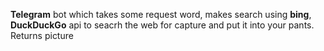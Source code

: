 **Telegram** bot which takes some request word, makes search using **bing**, **DuckDuckGo** api to seacrh the web for capture and put it into your pants. Returns picture
